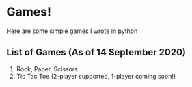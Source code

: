 # Games!
Here are some simple games I wrote in python

## List of Games (As of 14 September 2020)
1. Rock, Paper, Scissors
2. Tic Tac Toe (2-player supported, 1-player coming soon!)
